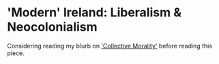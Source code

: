 # 'Modern' Ireland: Liberalism & Neocolonialism

Considering reading my blurb on ['Collective Morality'](https://github.com/jpsheils/politics/blob/master/miscellaneous/grundgesetz-des-volkes.md) before reading this piece.

